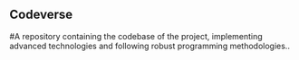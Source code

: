 ## Codeverse
#A repository containing the codebase of the project, implementing advanced technologies and following robust programming methodologies..
